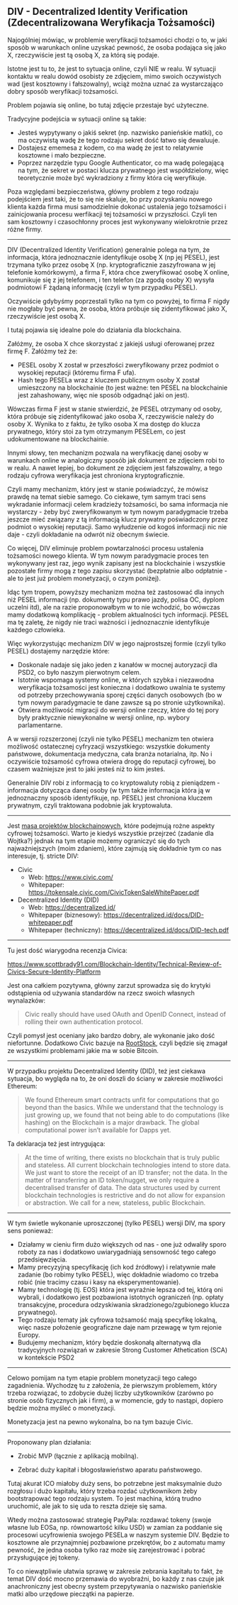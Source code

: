 ## DIV - Decentralized Identity Verification (Zdecentralizowana Weryfikacja Tożsamości)

Najogólniej mówiąc, w problemie weryfikacji tożsamości chodzi o to, w jaki sposób w warunkach online uzyskać pewność, że osoba podająca się jako X, rzeczywiście jest tą osobą X, za którą się podaje.

Istotne jest tu to, że jest to sytuacja online, czyli NIE w realu. W sytuacji kontaktu w realu dowód osobisty ze zdjęciem, mimo swoich oczywistych wad (jest kosztowny i fałszowalny), wciąż można uznać za wystarczająco dobry sposób weryfikacji tożsamości.

Problem pojawia się online, bo tutaj zdjęcie przestaje być użyteczne.

Tradycyjne podejścia w sytuacji online są takie:

- Jesteś wypytywany o jakiś sekret (np. nazwisko panieńskie matki), co ma oczywistą wadę że tego rodzaju sekret dość łatwo się dewaluuje.
- Dostajesz ememesa z kodem, co ma wadę że jest to relatywnie kosztowne i mało bezpieczne.
- Poprzez narzędzie typu Google Authenticator, co ma wadę polegającą na tym, że sekret w postaci klucza prywatnego jest współdzielony, więc teoretycznie może być wykradziony z firmy która cię weryfikuje.

Poza względami bezpieczeństwa, główny problem z tego rodzaju podejściem jest taki, że to się nie skaluje, bo przy pozyskaniu nowego klienta każda firma musi samodzielnie dokonać ustalenia jego tożsamości i zainicjowania procesu werfikacji tej tożsamości w przyszłości. Czyli ten sam kosztowny i czasochłonny proces jest wykonywany wielokrotnie przez różne firmy.

---

DIV (Decentralized Identity Verification) generalnie polega na tym, że informacja, która jednoznacznie identyfikuje osobę X (np jej PESEL), jest trzymana tylko przez osobę X (np. kryptograficznie zaszyfrowana w jej telefonie komórkowym), a firma F, która chce zweryfikować osobę X online, komunikuje się z jej telefonem, i ten telefon (za zgodą osoby X) wysyła podmiotowi F żądaną informację (czyli w tym przypadku PESEL).

Oczywiście gdybyśmy poprzestali tylko na tym co powyżej, to firma F nigdy nie mogłaby być pewna, że osoba, która próbuje się zidentyfikować jako X, rzeczywiście jest osobą X.

I tutaj pojawia się idealne pole do działania dla blockchaina.

Załóżmy, że osoba X chce skorzystać z jakiejś usługi oferowanej przez firmę F.
Załóżmy też że:

- PESEL osoby X został w przeszłości zweryfikowany przez podmiot o wysokiej reputacji (któremu firma F ufa).
- Hash tego PESELa wraz z kluczem publicznym osoby X został umieszczony na blockchainie (to jest ważne: ten PESEL na blockchainie jest zahashowany, więc nie sposób odgadnąć jaki on jest).

Wówczas firma F jest w stanie stwierdzić, że PESEL otrzymany od osoby, która próbuje się zidentyfikować jako osoba X, rzeczywiście należy do osoby X. Wynika to z faktu, że tylko osoba X ma dostęp do klucza prywatnego, który stoi za tym otrzymanym PESELem, co jest udokumentowane na blockchainie.

Innymi słowy, ten mechanizm pozwala na weryfikację danej osoby w warunkach online w analogiczny sposób jak dokument ze zdjęciem robi to w realu. A nawet lepiej, bo dokument ze zdjęciem jest fałszowalny, a tego rodzaju cyfrowa weryfikacja jest chroniona kryptograficznie.

Czyli mamy mechanizm, który jest w stanie poświadczyć, że mówisz prawdę na temat siebie samego. Co ciekawe, tym samym traci sens wykradanie informacji celem kradzieży tożsamości, bo sama informacja nie wystarczy - żeby być zweryfikowanym w tym nowym paradygmacie trzeba jeszcze mieć związany z tą informacją klucz prywatny poświadczony przez podmiot o wysokiej reputacji. Samo wyłudzenie od kogoś informacji nic nie daje - czyli dokładanie na odwrót niż obecnym świecie.

Co więcej, DIV eliminuje problem powtarzalności procesu ustalenia tożsamości nowego klienta. W tym nowym paradygmacie proces ten wykonywany jest raz, jego wynik zapisany jest na blockchainie i wszystkie pozostałe firmy mogą z tego zapisu skorzystać (bezpłatnie albo odpłatnie - ale to jest już problem monetyzacji, o czym poniżej).

Idąc tym tropem, powyższy mechanizm można też zastosować dla innych niż PESEL informacji (np. dokumenty typu prawo jazdy, polisa OC, dyplom uczelni itd), ale na razie proponowałbym w to nie wchodzić, bo wówczas mamy dodatkową komplikację - problem aktualności tych informacji. PESEL ma tę zaletę, że nigdy nie traci ważności i jednoznacznie identyfikuje każdego człowieka.

Więc wykorzystując mechanizm DIV w jego najprostszej formie (czyli tylko PESEL) dostajemy narzędzie które:

- Doskonale nadaje się jako jeden z kanałów w mocnej autoryzacji dla PSD2, co było naszym pierwotnym celem.
- Istotnie wspomaga systemy online, w których szybka i niezawodna weryfikacja tożsamości jest konieczna i dodatkowo uwalnia te systemy od potrzeby przechowywania sporej części danych osobowych (bo w tym nowym paradygmacie te dane zawsze są po stronie użytkownika).
- Otwiera możliwość migracji do wersji online rzeczy, które do tej pory były praktycznie niewykonalne w wersji online, np. wybory parlamentarne.

A w wersji rozszerzonej (czyli nie tylko PESEL) mechanizm ten otwiera możliwość ostatecznej cyfryzacji wszystkiego: wszystkie dokumenty państwowe, dokumentacja medyczna, cała branża notarialna, itp. No i oczywiście tożsamość cyfrowa otwiera drogę do reputacji cyfrowej, bo czasem ważniejsze jest to jaki jesteś niż to kim jesteś.

Generalnie DIV robi z informacją to co kryptowaluty robią z pieniądzem - informacja dotycząca danej osoby (w tym także informacja która ją w jednoznaczny sposób identyfikuje, np. PESEL) jest chroniona kluczem prywatnym, czyli traktowana podobnie jak kryptowaluta.

---

Jest [masa projektów blockchainowych](https://github.com/peacekeeper/blockchain-identity), które podejmują rożne aspekty cyfrowej tożsamości. Warto je kiedyś wszystkie przejrzeć (zadanie dla Wojtka?) jednak na tym etapie możemy ograniczyć się do tych najważniejszych (moim zdaniem), które zajmują się dokładnie tym co nas interesuje, tj. stricte DIV:

* Civic
  * Web: https://www.civic.com/
  * Whitepaper: https://tokensale.civic.com/CivicTokenSaleWhitePaper.pdf
* Decentralized Identity (DID)
  * Web: https://decentralized.id/
  * Whitepaper (biznesowy): https://decentralized.id/docs/DID-whitepaper.pdf
  * Whitepaper (techniczny): https://decentralized.id/docs/DID-tech.pdf

---

Tu jest dość wiarygodna recenzja Civica:

<https://www.scottbrady91.com/Blockchain-Identity/Technical-Review-of-Civics-Secure-Identity-Platform>

Jest ona całkiem pozytywna, główny zarzut sprowadza się do krytyki odstąpienia od używania standardów na rzecz swoich własnych wynalazków:

> Civic really should have used OAuth and OpenID Connect, instead of rolling their own authentication protocol.

Czyli pomysł jest oceniany jako bardzo dobry, ale wykonanie jako dość niefortunne. Dodatkowo Civic bazuje na [RootStock](https://www.rsk.co/), czyli będzie się zmagał ze wszystkimi problemami jakie ma w sobie Bitcoin.

---

W przypadku projektu Decentralized Identity (DID), też jest ciekawa sytuacja, bo wygląda na to, że oni doszli do ściany w zakresie możliwości Ethereum:

> We found Ethereum smart contracts unfit for computations that go beyond than the basics. While we understand that the technology is just growing up, we found that not being able to do computations (like hashing) on the Blockchain is a major drawback. The global computational power isn’t available for Dapps yet.

Ta deklaracja też jest intrygująca:

> At the time of writing, there exists no blockchain that is truly public and stateless. All current blockchain technologies intend to store data. We just want to store the receipt of an ID transfer; not the data. In the matter of transferring an ID token/nugget, we only require a decentralised transfer of data. The data structures used by current blockchain technologies is restrictive and do not allow for expansion or abstraction. We call for a new, stateless, public Blockchain.

---

W tym świetle wykonanie uproszczonej (tylko PESEL) wersji DIV, ma spory sens ponieważ:

- Działamy w cieniu firm dużo większych od nas - one już odwaliły sporo roboty za nas i dodatkowo uwiarygadniają sensowność tego całego przedsięwzięcia.
- Mamy precyzyjną specyfikację (ich kod źródłowy) i relatywnie małe zadanie (bo robimy tylko PESEL), więc dokładnie wiadomo co trzeba robić (nie tracimy czasu i kasy na eksperymentowanie).
- Mamy technologię (tj. EOS) która jest wyraźnie lepsza od tej, którą oni wybrali, i dodatkowo jest pozbawiona istotnych ograniczeń (np. opłaty transakcyjne, procedura odzyskiwania skradzionego/zgubionego klucza prywatnego).
- Tego rodzaju tematy jak cyfrowa tożsamość mają specyfikę lokalną, więc nasze położenie geograficzne daje nam przewagę w tym rejonie Europy.
- Budujemy mechanizm, który będzie doskonałą alternatywą dla tradycyjnych rozwiązań w zakresie Strong Customer Athetication (SCA) w kontekście PSD2 

---

Celowo pomijam na tym etapie problem monetyzacji tego całego zagadnienia. Wychodzę tu z założenia, że pierwszym problemem, który trzeba rozwiązać, to zdobycie dużej liczby użytkowników (zarówno po stronie osób fizycznych jak i firm), a w momencie, gdy to nastąpi, dopiero będzie można myśleć o monetyzacji. 

Monetyzacja jest na pewno wykonalna, bo na tym bazuje Civic.

---

Proponowany plan działania:

- Zrobić MVP (łącznie z aplikacją mobilną).

- Zebrać duży kapitał i błogosławieństwo aparatu państwowego.

Tutaj akurat ICO miałoby duży sens, bo potrzebne jest maksymalnie dużo rozgłosu i dużo kapitału, który trzeba rozdać użytkownikom żeby bootstrapować tego rodzaju system. To jest machina, którą trudno uruchomić, ale jak to się uda to reszta dzieje się sama.

Wtedy można zastosować strategię PayPala: rozdawać tokeny (swoje własne lub EOSa, np. równowartość kilku USD) w zamian za poddanie się procesowi ucyfrowienia swojego PESELa w naszym systemie DIV. Będzie to kosztowne ale przynajmniej pozbawione przekrętów, bo z automatu mamy pewność, że jedna osoba tylko raz może się zarejestrować i pobrać przysługujące jej tokeny.

To co niewątpliwie ułatwia sprawę w zakresie zebrania kapitału to fakt, że temat DIV dość mocno przemawia do wyobraźni, bo każdy z nas czuje jak anachroniczny jest obecny system przepytywania o nazwisko panieńskie matki albo urzędowe pieczątki na papierze.